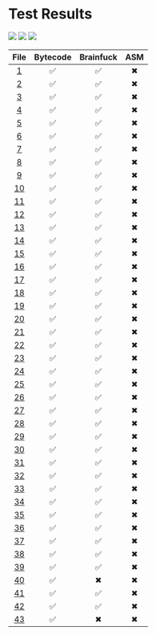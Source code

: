 # Test Results
[![](https://img.shields.io/badge/Passing-234-brightgreen?style=plastic])](#) [![](https://img.shields.io/badge/Failing-0-red?style=plastic])](#) [![](https://img.shields.io/badge/Skipped-68-silver?style=plastic])](#)

| File | Bytecode | Brainfuck | ASM |
|:----:|:--------:|:---------:|:---:|
| [1](https://github.com/BBpezsgo/Interpreter/blob/master/TestFiles/01.bbc) | ✅ | ✅ | ✖ |
| [2](https://github.com/BBpezsgo/Interpreter/blob/master/TestFiles/02.bbc) | ✅ | ✅ | ✖ |
| [3](https://github.com/BBpezsgo/Interpreter/blob/master/TestFiles/03.bbc) | ✅ | ✅ | ✖ |
| [4](https://github.com/BBpezsgo/Interpreter/blob/master/TestFiles/04.bbc) | ✅ | ✅ | ✖ |
| [5](https://github.com/BBpezsgo/Interpreter/blob/master/TestFiles/05.bbc) | ✅ | ✅ | ✖ |
| [6](https://github.com/BBpezsgo/Interpreter/blob/master/TestFiles/06.bbc) | ✅ | ✅ | ✖ |
| [7](https://github.com/BBpezsgo/Interpreter/blob/master/TestFiles/07.bbc) | ✅ | ✅ | ✖ |
| [8](https://github.com/BBpezsgo/Interpreter/blob/master/TestFiles/08.bbc) | ✅ | ✅ | ✖ |
| [9](https://github.com/BBpezsgo/Interpreter/blob/master/TestFiles/09.bbc) | ✅ | ✅ | ✖ |
| [10](https://github.com/BBpezsgo/Interpreter/blob/master/TestFiles/10.bbc) | ✅ | ✅ | ✖ |
| [11](https://github.com/BBpezsgo/Interpreter/blob/master/TestFiles/11.bbc) | ✅ | ✅ | ✖ |
| [12](https://github.com/BBpezsgo/Interpreter/blob/master/TestFiles/12.bbc) | ✅ | ✅ | ✖ |
| [13](https://github.com/BBpezsgo/Interpreter/blob/master/TestFiles/13.bbc) | ✅ | ✅ | ✖ |
| [14](https://github.com/BBpezsgo/Interpreter/blob/master/TestFiles/14.bbc) | ✅ | ✅ | ✖ |
| [15](https://github.com/BBpezsgo/Interpreter/blob/master/TestFiles/15.bbc) | ✅ | ✅ | ✖ |
| [16](https://github.com/BBpezsgo/Interpreter/blob/master/TestFiles/16.bbc) | ✅ | ✅ | ✖ |
| [17](https://github.com/BBpezsgo/Interpreter/blob/master/TestFiles/17.bbc) | ✅ | ✅ | ✖ |
| [18](https://github.com/BBpezsgo/Interpreter/blob/master/TestFiles/18.bbc) | ✅ | ✅ | ✖ |
| [19](https://github.com/BBpezsgo/Interpreter/blob/master/TestFiles/19.bbc) | ✅ | ✅ | ✖ |
| [20](https://github.com/BBpezsgo/Interpreter/blob/master/TestFiles/20.bbc) | ✅ | ✅ | ✖ |
| [21](https://github.com/BBpezsgo/Interpreter/blob/master/TestFiles/21.bbc) | ✅ | ✅ | ✖ |
| [22](https://github.com/BBpezsgo/Interpreter/blob/master/TestFiles/22.bbc) | ✅ | ✅ | ✖ |
| [23](https://github.com/BBpezsgo/Interpreter/blob/master/TestFiles/23.bbc) | ✅ | ✅ | ✖ |
| [24](https://github.com/BBpezsgo/Interpreter/blob/master/TestFiles/24.bbc) | ✅ | ✅ | ✖ |
| [25](https://github.com/BBpezsgo/Interpreter/blob/master/TestFiles/25.bbc) | ✅ | ✅ | ✖ |
| [26](https://github.com/BBpezsgo/Interpreter/blob/master/TestFiles/26.bbc) | ✅ | ✅ | ✖ |
| [27](https://github.com/BBpezsgo/Interpreter/blob/master/TestFiles/27.bbc) | ✅ | ✅ | ✖ |
| [28](https://github.com/BBpezsgo/Interpreter/blob/master/TestFiles/28.bbc) | ✅ | ✅ | ✖ |
| [29](https://github.com/BBpezsgo/Interpreter/blob/master/TestFiles/29.bbc) | ✅ | ✅ | ✖ |
| [30](https://github.com/BBpezsgo/Interpreter/blob/master/TestFiles/30.bbc) | ✅ | ✅ | ✖ |
| [31](https://github.com/BBpezsgo/Interpreter/blob/master/TestFiles/31.bbc) | ✅ | ✅ | ✖ |
| [32](https://github.com/BBpezsgo/Interpreter/blob/master/TestFiles/32.bbc) | ✅ | ✅ | ✖ |
| [33](https://github.com/BBpezsgo/Interpreter/blob/master/TestFiles/33.bbc) | ✅ | ✅ | ✖ |
| [34](https://github.com/BBpezsgo/Interpreter/blob/master/TestFiles/34.bbc) | ✅ | ✅ | ✖ |
| [35](https://github.com/BBpezsgo/Interpreter/blob/master/TestFiles/35.bbc) | ✅ | ✅ | ✖ |
| [36](https://github.com/BBpezsgo/Interpreter/blob/master/TestFiles/36.bbc) | ✅ | ✅ | ✖ |
| [37](https://github.com/BBpezsgo/Interpreter/blob/master/TestFiles/37.bbc) | ✅ | ✅ | ✖ |
| [38](https://github.com/BBpezsgo/Interpreter/blob/master/TestFiles/38.bbc) | ✅ | ✅ | ✖ |
| [39](https://github.com/BBpezsgo/Interpreter/blob/master/TestFiles/39.bbc) | ✅ | ✅ | ✖ |
| [40](https://github.com/BBpezsgo/Interpreter/blob/master/TestFiles/40.bbc) | ✅ | ✖ | ✖ |
| [41](https://github.com/BBpezsgo/Interpreter/blob/master/TestFiles/41.bbc) | ✅ | ✅ | ✖ |
| [42](https://github.com/BBpezsgo/Interpreter/blob/master/TestFiles/42.bbc) | ✅ | ✅ | ✖ |
| [43](https://github.com/BBpezsgo/Interpreter/blob/master/TestFiles/43.bbc) | ✅ | ✖ | ✖ |
